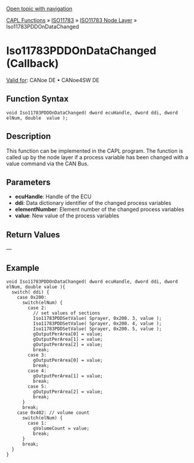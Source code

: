 [Open topic with navigation](../../../../../../CANoeDEFamily.htm#Topics/CAPLFunctions/ISO11783/ISONodeLayer/Functions/CAPLfunctionIso11783PDDOnDataChanged.md)

[CAPL Functions](../../../CAPLfunctions.md) » [ISO11783](../../CAPLfunctionsISO11783Overview.md) » [ISO11783 Node Layer](../CAPLfunctionsISONLOverview.md) » Iso11783PDDOnDataChanged

# Iso11783PDDOnDataChanged (Callback)

[Valid for](../../../../Shared/FeatureAvailability.md):  CANoe DE • CANoe4SW DE

## Function Syntax

```plaintext
void Iso11783PDDOnDataChanged( dword ecuHandle, dword ddi, dword elNum, double  value );
```

## Description

This function can be implemented in the CAPL program. The function is called up by the node layer if a process variable has been changed with a value command via the CAN Bus.

## Parameters

- **ecuHandle**: Handle of the ECU
- **ddi**: Data dictionary identifier of the changed process variables
- **elementNumber**: Element number of the changed process variables
- **value**: New value of the process variables

## Return Values

—

## Example

```plaintext
void Iso11783PDDOnDataChanged( dword ecuHandle, dword ddi, dword elNum, double value ){
  switch( ddi) {
    case 0x200:
      switch(elNum) {
        case 2:
          // set values of sections
          Iso11783PDDSetValue( Sprayer, 0x200. 3, value );
          Iso11783PDDSetValue( Sprayer, 0x200. 4, value );
          Iso11783PDDSetValue( Sprayer, 0x200. 5, value );
          gOutputPerArea[0] = value;
          gOutputPerArea[1] = value;
          gOutputPerArea[2] = value;
          break;
        case 3:
          gOutputPerArea[0] = value;
          break;
        case 4:
          gOutputPerArea[1] = value;
          break;
        case 5:
          gOutputPerArea[2] = value;
          break;
      }
      break;
    case 0x402: // volume count
      switch(elNum) {
        case 1:
          gVolumeCount = value;
          break;
      }
      break;
  }
}
```
